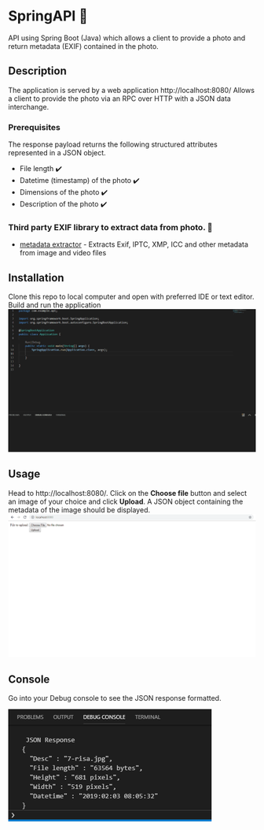 # SpringAPI :space_invader:
API using Spring Boot (Java) which allows a client to provide a photo and return metadata (EXIF) contained in the photo.

## Description
The application is served by a web application http://localhost:8080/
Allows a client to provide the photo via an RPC over HTTP with a JSON data interchange.

### Prerequisites
The response payload returns the following structured attributes represented in a JSON object.

* File length :heavy_check_mark:
* Datetime (timestamp) of the photo :heavy_check_mark:
* Dimensions of the photo :heavy_check_mark:
* Description of the photo :heavy_check_mark:

### Third party EXIF library to extract data from photo. :100:

* [metadata extractor](https://github.com/drewnoakes/metadata-extractor) - Extracts Exif, IPTC, XMP, ICC and other metadata from image and video files

## Installation 
Clone this repo to local computer and open with preferred IDE or text editor. Build and run the application
![](installation.gif) 


## Usage
Head to http://localhost:8080/. Click on the **Choose file** button and select an image of your choice and click **Upload**. A JSON object containing the metadata of the image should be displayed.
![](usage.gif)

## Console
Go into your Debug console to see the JSON response formatted.

![console](console.png)
